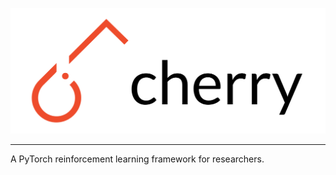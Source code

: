 <p align="center"><img src="./docs/assets/img/cherry_full.png" height="50%" /></p>

--------------------------------------------------------------------------------

A PyTorch reinforcement learning framework for researchers.
